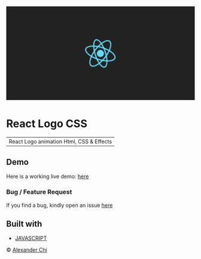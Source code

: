 # ![React Logo](https://raw.githubusercontent.com/alexandercddev/react-logo-draw/master/src/assets/images/preview.jpg) 
# React Logo CSS
<table>
<tr>
<td> 
    React Logo animation Html, CSS & Effects
</td>
</tr>
</table>


## Demo
Here is a working live demo: [here](https://alexandercddev.github.io/react-logo-draw)

### Bug / Feature Request

If you find a bug, kindly open an issue [here](https://github.com/alexandercddev/react-logo-draw/issues/new)

## Built with 

- [JAVASCRIPT](https://developer.mozilla.org/es/docs/Web/JavaScript) 


© [Alexander Chi ](https://alexandercd.dev/)